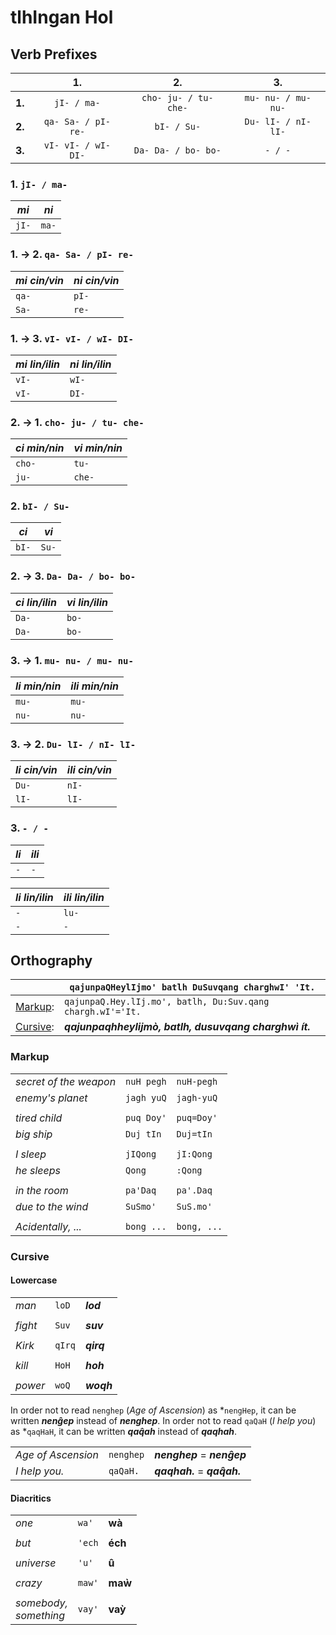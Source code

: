 # tlhIngan Hol

## Verb Prefixes

|        | 1.                  | 2.                    | 3.                    |
|:-:|:-:|:-:|:-:|
| **1.** | `jI- / ma-`         | `cho- ju- / tu- che-` | `mu- nu- / mu- nu-`   |
| **2.** | `qa- Sa- / pI- re-` | `bI- / Su-`           | `Du- lI- / nI- lI-`   |
| **3.** | `vI- vI- / wI- DI-` | `Da- Da- / bo- bo-`   | `- / -`               |

### 1.           `jI- / ma-`

| *mi*  | *ni*  |
|-|-|
| `jI-` | `ma-` |

### 1. → 2.  `qa- Sa- / pI- re-`

| *mi cin/vin* | *ni cin/vin* |
|-|-|
| `qa-`        | `pI-`        |
| `Sa-`        | `re-`        |

### 1. → 3.  `vI- vI- / wI- DI-`

| *mi lin/ilin* | *ni lin/ilin* |
|-|-|
| `vI-`         | `wI-`         |
| `vI-`         | `DI-`         |

### 2. → 1. `cho- ju- / tu- che-`

| *ci min/nin* | *vi min/nin* |
|-|-|
| `cho-`       | `tu-`        |
| `ju-`        | `che-`       |

### 2.           `bI- / Su-`

| *ci*  | *vi*  |
|-|-|
| `bI-` | `Su-` |

### 2. → 3.  `Da- Da- / bo- bo-`

| *ci lin/ilin* | *vi lin/ilin* |
|-|-|
| `Da-`         | `bo-`         |
| `Da-`         | `bo-`         |

### 3. → 1.  `mu- nu- / mu- nu-`

| *li min/nin* | *ili min/nin* |
|-|-|
| `mu-`        | `mu-`         |
| `nu-`        | `nu-`         |

### 3. → 2.  `Du- lI- / nI- lI-`

| *li cin/vin* | *ili cin/vin* |
|-|-|
| `Du-`        | `nI-`         |
| `lI-`        | `lI-`         |

### 3.             `- / -`

| *li*  | *ili* |
|-|-|
| `-`   | `-`   |

| *li lin/ilin* | *ili lin/ilin* |
|-|-|
| `-`           | `lu-`          |
| `-`           | `-`            |

<!-- vem wake up; mev stop-->
<!-- HoH to kill; Hegh to die -->
<!-- tlhutlh to drink; tlhuH to breathe -->
<!-- tlhIb tlhIH. -->
<!-- Sop chop -->

<!--
yI- ci/vi lin
tI- ci/vi ilin

HI- ci/vi min
gho- ci/vi nin

yI- ci
pe- vi

-->
<!--

-wIj mia
-lIj cia
-Daj lia
-maj nia
-raj via
-chaj ilia

-->

<!--
yas pò ĝah soĝê.
yas pò ghah soghê.
yaS po' ghaH Sogh'e'.
-->

<!--
not qamagh.
ràwìdaj maĝ yas qur.
yas pò ĝah soĝê.
ràwìwì ĝah tlhàa hodê.

sub ghah martaq-qhangê.
-->

<!-- biyohbè. vaj nuch soh. -->

<!-- batlh, tlhingan-hol :jatlh. -->

<!-- Qam qam -->

## Orthography

| | `qajunpaQHeylIjmo' batlh DuSuvqang charghwI' 'It.` |
|-|-|
| [Markup](#markup): | `qajunpaQ.Hey.lIj.mo', batlh, Du:Suv.qang chargh.wI'='It.` |
| [Cursive](#cursive): | ***qajunpaqhheylijmò, batlh, dusuvqang charghwì ít.*** |

### Markup

| | | |
|-|-|-|
| *secret of the weapon*  | `nuH pegh`  | `nuH-pegh`  |
| *enemy's planet*        | `jagh yuQ`  | `jagh-yuQ`  |
| | | |
| *tired child*           | `puq Doy'`  | `puq=Doy'`  |
| *big ship*              | `Duj tIn`   | `Duj=tIn`   |
| | | |
| *I sleep*               | `jIQong`    | `jI:Qong`   |
| *he sleeps*             | `Qong`      | `:Qong`     |
| | | |
| *in the room*           | `pa'Daq`    | `pa'.Daq`   |
| *due to the wind*       | `SuSmo'`    | `SuS.mo'`   |
| | | |
| *Acidentally, ...*      | `bong ...`  | `bong, ...` |

### Cursive

#### Lowercase

| | | |
|-|-|-|
| *man*    | `loD`  | ***lod***  |
| | | |
| *fight*  | `Suv`  | ***suv***  |
| | | |
| *Kirk*   | `qIrq` | ***qirq*** |
| | | |
| *kill*   | `HoH`  | ***hoh***  |
| | | |
| *power*  | `woQ`  | ***woqh*** |

In order not to read `nenghep` (*Age of Ascension*) as *`nengHep`, it can be written ***nenĝep*** instead of ***nenghep***. In order not to read `qaQaH` (*I help you*) as *`qaqHaH`, it can be written ***qaq̂ah*** instead of ***qaqhah***.

| | | |
|-|-|-|
| *Age of Ascension* | `nenghep` | ***nenghep*** = ***nenĝep***  |
| *I help you.*      | `qaQaH.`  | ***qaqhah.*** = ***qaq̂ah.*** |

#### Diacritics

| | | |
|-|-|-|
| *one*      | `wa'`    | **wà**    |
| | | |
| *but*      | `'ech`   | **éch**   |
| | | |
| *universe* | `'u'`    | **û**     |
| | | |
| *crazy*    | `maw'`   | **maẁ**   |
| | | |
| *somebody,*<br>*something* | `vay'`   | **vaỳ**   |

